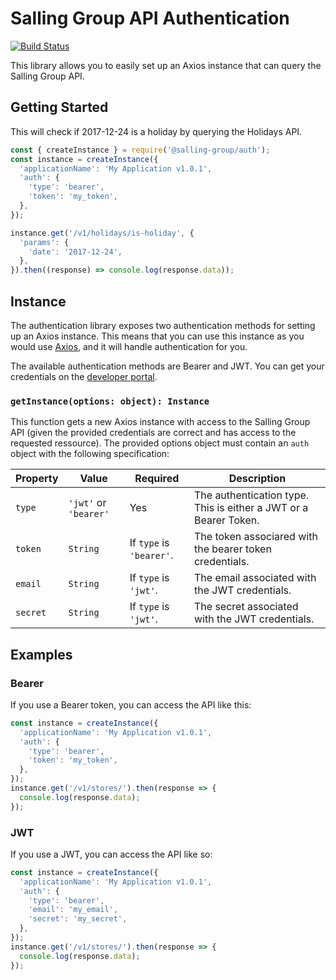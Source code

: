 # Salling Group API Authentication
[![Build Status](https://dev.azure.com/emilholmnauerby/emilholmnauerby/_apis/build/status/DanskSupermarked.sg-auth)](https://dev.azure.com/emilholmnauerby/emilholmnauerby/_build/latest?definitionId=1)

This library allows you to easily set up an Axios instance that can query the Salling Group API.

## Getting Started
This will check if 2017-12-24 is a holiday by querying the Holidays API.
```js
const { createInstance } = require('@salling-group/auth');
const instance = createInstance({
  'applicationName': 'My Application v1.0.1',
  'auth': {
    'type': 'bearer',
    'token': 'my_token',
  },
});

instance.get('/v1/holidays/is-holiday', {
  'params': {
    'date': '2017-12-24',
  },
}).then((response) => console.log(response.data));
```

## Instance
The authentication library exposes two authentication methods for setting up an Axios instance.
This means that you can use this instance as you would use [Axios](https://github.com/axios/axios),
and it will handle authentication for you.

The available authentication methods are Bearer and JWT. You can get your credentials on the [developer portal](https://developer.sallinggroup.com/).

### `getInstance(options: object): Instance`
This function gets a new Axios instance with access to the Salling Group API
(given the provided credentials are correct and has access to the requested ressource).
The provided options object must contain an `auth` object with the following specification:

|Property|Value|Required|Description|
|--------|-----|--------|-----------|
|`type`|`'jwt'` or `'bearer'`|Yes|The authentication type. This is either a JWT or a Bearer Token.|
|`token`|`String`|If `type` is `'bearer'`.|The token associared with the bearer token credentials.|
|`email`|`String`|If `type` is `'jwt'`.|The email associated with the JWT credentials.|
|`secret`|`String`|If `type` is `'jwt'`.|The secret associated with the JWT credentials.|

## Examples
### Bearer
If you use a Bearer token, you can access the API like this:
```js
const instance = createInstance({
  'applicationName': 'My Application v1.0.1',
  'auth': {
    'type': 'bearer',
    'token': 'my_token',
  },
});
instance.get('/v1/stores/').then(response => {
  console.log(response.data);
});
```

### JWT
If you use a JWT, you can access the API like so:
```js
const instance = createInstance({
  'applicationName': 'My Application v1.0.1',
  'auth': {
    'type': 'bearer',
    'email': 'my_email',
    'secret': 'my_secret',
  },
});
instance.get('/v1/stores/').then(response => {
  console.log(response.data);
});
```
